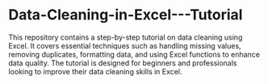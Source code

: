 # Data-Cleaning-in-Excel---Tutorial
This repository contains a step-by-step tutorial on data cleaning using Excel. It covers essential techniques such as handling missing values, removing duplicates, formatting data, and using Excel functions to enhance data quality. The tutorial is designed for beginners and professionals looking to improve their data cleaning skills in Excel.
